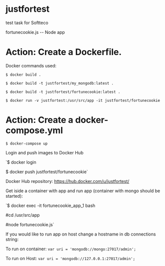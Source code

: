 # justfortest
test task for Softteco

fortunecookie.js -- Node app

# Action: Create a Dockerfile.

Docker commands used: 

`$ docker build .`

`$ docker build -t justfortest/my_mongodb:latest .`

`$ docker build -t justfortest/fortunecookie:latest .`

`$ docker run -v justfortest:/usr/src/app -it justfortest/fortunecookie`


# Action: Create a docker-compose.yml

`$ docker-compose up`

Login and push images to Docker Hub

`$ docker login

$ docker push justfortest/fortunecookie`

Docker Hub repository: https://hub.docker.com/u/justfortest/

Get iside a container with app and run app (container with mongo should be started):

`$ docker exec -it fortunecookie_app_1 bash

#cd /usr/src/app

#node fortunecookie.js`

If you would like to run app on host change a hostname in db connections string:

To run on container: `var uri = 'mongodb://mongo:27017/admin';`

To run on Host: `var uri = 'mongodb://127.0.0.1:27017/admin';`

